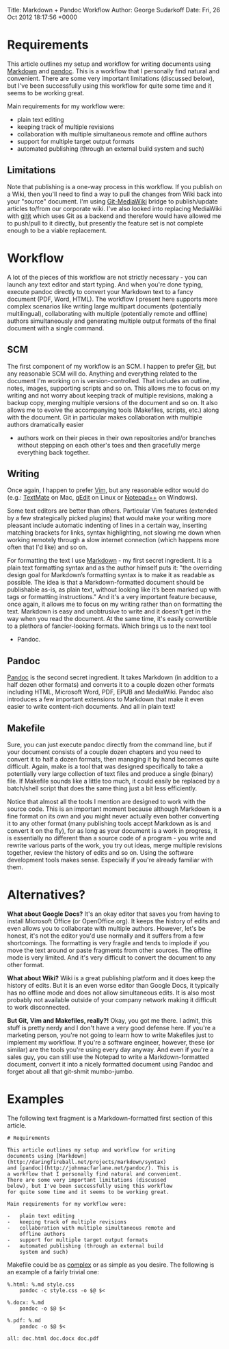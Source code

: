 Title: Markdown + Pandoc Workflow
Author: George Sudarkoff
Date: Fri, 26 Oct 2012 18:17:56 +0000

Requirements
============

This article outlines my setup and workflow for writing documents using
[Markdown](http://daringfireball.net/projects/markdown/syntax) and
[pandoc](http://johnmacfarlane.net/pandoc/). This is a workflow that I
personally find natural and convenient. There are some very important
limitations (discussed below), but I've been successfully using this
workflow for quite some time and it seems to be working great.

Main requirements for my workflow were:

-   plain text editing
-   keeping track of multiple revisions
-   collaboration with multiple simultaneous remote and offline authors
-   support for multiple target output formats
-   automated publishing (through an external build system and such)

Limitations
-----------

Note that publishing is a one-way process in this workflow. If you
publish on a Wiki, then you'll need to find a way to pull the changes
from Wiki back into your "source" document. I'm using
[Git-MediaWiki](https://github.com/Bibzball/Git-Mediawiki) bridge to
publish/update articles to/from our corporate wiki. I've also looked
into replacing MediaWiki with [gitit](http://gitit.net/) which uses Git
as a backend and therefore would have allowed me to push/pull to it
directly, but presently the feature set is not complete enough to be a
viable replacement.

Workflow
========

A lot of the pieces of this workflow are not strictly necessary - you
can launch any text editor and start typing. And when you're done
typing, execute pandoc directly to convert your Markdown text to a fancy
document (PDF, Word, HTML). The workflow I present here supports more
complex scenarios like writing large multipart documents (potentially
multilingual), collaborating with multiple (potentially remote and
offline) authors simultaneously and generating multiple output formats
of the final document with a single command.

SCM
---

The first component of my workflow is an SCM. I happen to prefer
[Git](http://git-scm.com/), but any reasonable SCM will do. Anything and
everything related to the document I'm working on is version-controlled.
That includes an outline, notes, images, supporting scripts and so on.
This allows me to focus on my writing and not worry about keeping track
of multiple revisions, making a backup copy, merging multiple versions
of the document and so on. It also allows me to evolve the accompanying
tools (Makefiles, scripts, etc.) along with the document. Git in
particular makes collaboration with multiple authors dramatically easier
- authors work on their pieces in their own repositories and/or branches
without stepping on each other's toes and then gracefully merge
everything back together.

Writing
-------

Once again, I happen to prefer [Vim](http://www.vim.org/), but any
reasonable editor would do (e.g.: [TextMate](http://macromates.com/) on
Mac, [gEdit](http://projects.gnome.org/gedit/) on Linux or
[Notepad++](http://notepad-plus-plus.org/) on Windows).

Some text editors are better than others. Particular Vim features
(extended by a few strategically picked plugins) that would make your
writing more pleasant include automatic indenting of lines in a certain
way, inserting matching brackets for links, syntax highlighting, not
slowing me down when working remotely through a slow internet connection
(which happens more often that I'd like) and so on.

For formatting the text I use
[Markdown](http://daringfireball.net/projects/markdown/) - my first
secret ingredient. It is a plain text formatting syntax and as the
author himself puts it: "the overriding design goal for Markdown’s
formatting syntax is to make it as readable as possible. The idea is
that a Markdown-formatted document should be publishable as-is, as plain
text, without looking like it’s been marked up with tags or formatting
instructions." And it's a very important feature because, once again, it
allows me to focus on my writing rather than on formatting the text.
Markdown is easy and unobtrusive to write and it doesn't get in the way
when you read the document. At the same time, it's easily convertible to
a plethora of fancier-looking formats. Which brings us to the next tool
- Pandoc.

Pandoc
------

[Pandoc](http://johnmacfarlane.net/pandoc/) is the second secret
ingredient. It takes Markdown (in addition to a half dozen other
formats) and converts it to a couple dozen other formats including HTML,
Microsoft Word, PDF, EPUB and MediaWiki. Pandoc also introduces a few
important extensions to Markdown that make it even easier to write
content-rich documents. And all in plain text!

Makefile
--------

Sure, you can just execute pandoc directly from the command line, but if
your document consists of a couple dozen chapters and you need to
convert it to half a dozen formats, then managing it by hand becomes
quite difficult. Again, make is a tool that was designed specifically to
take a potentially very large collection of text files and produce a
single (binary) file. If Makefile sounds like a little too much, it
could easily be replaced by a batch/shell script that does the same
thing just a bit less efficiently.

Notice that almost all the tools I mention are designed to work with the
source code. This is an important moment because although Markdown is a
fine format on its own and you might never actually even bother
converting it to any other format (many publishing tools accept Markdown
as is and convert it on the fly), for as long as your document is a work
in progress, it is essentially no different than a source code of a
program - you write and rewrite various parts of the work, you try out
ideas, merge multiple revisions together, review the history of edits
and so on. Using the software development tools makes sense. Especially
if you're already familiar with them.

Alternatives?
=============

**What about Google Docs?** It's an okay editor that saves you from
having to install Microsoft Office (or OpenOffice.org). It keeps the
history of edits and even allows you to collaborate with multiple
authors. However, let's be honest, it's not the editor you'd use
normally and it suffers from a few shortcomings. The formatting is very
fragile and tends to implode if you move the text around or paste
fragments from other sources. The offline mode is very limited. And it's
very difficult to convert the document to any other format.

**What about Wiki?** Wiki is a great publishing platform and it does
keep the history of edits. But it is an even worse editor than Google
Docs, it typically has no offline mode and does not allow simultaneous
edits. It is also most probably not available outside of your company
network making it difficult to work disconnected.

**But Git, Vim and Makefiles, really?!** Okay, you got me there. I
admit, this stuff is pretty nerdy and I don't have a very good defense
here. If you're a marketing person, you're not going to learn how to
write Makefiles just to implement my workflow. If you're a software
engineer, however, these (or similar) are the tools you're using every
day anyway. And even if you're a sales guy, you can still use the
Notepad to write a Markdown-formatted document, convert it into a nicely
formatted document using Pandoc and forget about all that git-shmit
mumbo-jumbo.

Examples
========

The following text fragment is a Markdown-formatted first section of
this article.

    # Requirements

    This article outlines my setup and workflow for writing
    documents using [Markdown](http://daringfireball.net/projects/markdown/syntax) 
    and [pandoc](http://johnmacfarlane.net/pandoc/). This is 
    a workflow that I personally find natural and convenient. 
    There are some very important limitations (discussed 
    below), but I've been successfully using this workflow 
    for quite some time and it seems to be working great.

    Main requirements for my workflow were:

    -   plain text editing
    -   keeping track of multiple revisions
    -   collaboration with multiple simultaneous remote and 
        offline authors
    -   support for multiple target output formats
    -   automated publishing (through an external build 
        system and such)

Makefile could be as [complex](https://gist.github.com/3956724) or as
simple as you desire. The following is an example of a fairly trivial
one:

    %.html: %.md style.css
        pandoc -c style.css -o $@ $<

    %.docx: %.md
        pandoc -o $@ $<

    %.pdf: %.md
        pandoc -o $@ $<

    all: doc.html doc.docx doc.pdf
